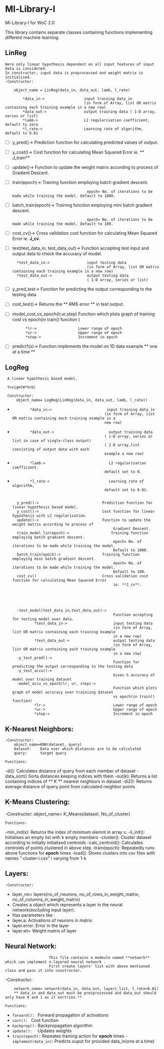 # Ml-Library-I
 
 Ml-Library-I for WoC 2.0

This library contains separate classes containing functions implementing different machine learning.
## LinReg
    
    Here only linear hypothesis dependent on all input features of input data is considered.    
    In constructor, input data is preprocessed and weight matrix is initialised.   
    -Constructor:
        
        object_name = LinReg(data_in, data_out, lamb, l_rate)
            
            *data_in->                  input training data_in
                                        (in form of Array, list OR matrix containing each training example in a new row)
            *data_out->                 output training data ( 1-D array, series or list)
            *lamb->                     L2 regularisation coefficient, default to zero
            *l_rate->                   Learning rate of algorithm, default to 0.01

   - [ ]  y_pred()->                         Prediction function for calculating predicted values of output.    
   - [ ]  y_cost()->                         Cost function for calculating Mean Squared Error ie. ** J_train**   
   - [ ]  update()->                         Function to update the weight matrix according to process of Gradient Descent.
   - [ ]  train(epoch)->                     Training function employing batch gradient descent.
                                            
                                            epoch= No. of iterations to be made while training the model. Default to 1000.
   - [ ]  batch_train(epoch)->                  Training function employing mini batch gradient descent.
                                            
                                            epoch= No. of iterations to be made while training the model. Default to 100.
   - [ ]  cost_cv()->                           Cross validation cost function for calculating Mean Squared Error ie. **J_cv**.
   - [ ]  test(test_data_in, test_data_out)->   Function accepting test input and output data to check the accuracy of model.
            
            *test_data_in->                 input testing data
                                            (in form of Array, list OR matrix containing each training example in a new row)
            *test_data_out->                output testing data
                                            ( 1-D array, series or list)
   - [ ]  y_pred_test->                         Function for predicting the output corresponding to the testing data
   - [ ]  cost_test()->                      Returns the ** RMS error ** in test output.
   - [ ]  model_cost_vs_epoch(lr,ur,step)    Function which plots graph of training cost vs epoch(in train() function )
                
                *lr->                   Lower range of epoch
                *ur->                   Upper range of epoch
                *step->                 Increment in epoch
   - [ ]  predict1(x)->                      Function implements the model on 1D data example ** one at a time **

##   LogReg

     A linear hypothesis based model. 
     
     Y=sigm(W*X+b)
     
     Constructor:
         object_name= LogReg(LinReg(data_in, data_out, lamb, l_rate))
-             *data_in->                         input training data_in
                                                (in form of Array, list OR matrix containing each training example in a
                                                new row)
-             *data_out->                         output training data
                                                ( 1-D array, series or list in case of single-class output)
                                                ( 2-D array,list consisting of output data with each
                                                example a new row)
-             *lamb->                             L2 regularisation coefficient.
                                                default set to 0.
-             *l_rate->                           Learning rate of algorithm,
                                                default set to 0.01.
     
      
        y_pred()->                             Prediction function for linear hypothesis based model.
        y_cost()->                             Cost function for linear hypothesis with L2 regularisation.
        update()->                             Function to update the weight matrix according to process of
                                                    Gradient Descent.
        train_model_lin(epoch)->                   Training function employing batch gradient descent.
                                                    epoch= No. of iterations to be made while training the model.
                                                    Default to 1000.
        batch_train(epoch)->                   Training function employing mini batch gradient descent.
                                                    epoch= No. of iterations to be made while training the model.
                                                    Default to 100.
        cost_cv()                              Cross validation cost function for calculating Mean Squared Error
                                                    ie. **J_cv**.



    

        -test_model(test_data_in,test_data_out)->  
                                                    Function accepting for testing model over data.
                *test_data_in->                     input testing data
                                                    (in form of Array, list OR matrix containing each training example
                                                    in a new row)
                *test_data_out->                    output testing data
                                                    (in form of Array, list OR matrix containing each training example
                                                    in a new row)
        -y_test_pred()->                            
                                                    Function for predicting the output corresponding to the testing data
        -y_test_accu()->                            
                                                    Gives % accuracy of model over training dataset
        -model_accu_vs_epoch(lr, ur, step)->        
                                                    Function which plots graph of model accuracy over trainiing dataset
                                                    vs epoch(in train() function)
                *lr->                               Lower range of epoch
                *ur->                               Upper range of epoch
                *step->                             Increment in epoch

## K-Nearest Neighbors:

    -Constructor:
        object_name=KNN(dataset, query)
        dataset:    Data over which distances are to be calculated
        query:      target query

    Functions:
    
   -di():          Calculates distance of query from each member of dataset
   -data_sort()    Sorts distances keeping indices with them
   -out(k):        Returns a list containing indices of ** K ** nearest neighbors in dataset
   -di2():         Returns average distance of query point from calculated neighbor points
  
 ## K-Means Clustering:
   -Constructor:
        object_name= K_Means(dataset, No_of_cluster)
    
    Functions:
   -min_ind(x):        Returns the index of minimum elemnt in array x.
    -li_init():         Initialises an empty list with k empty members
    -cluster():         Cluster dataset according to initially initialised centroids
    -calc_centroid():   Calculates centroids of points clustered in above step
    -train(epoch):      Repeatedly runs above functions for **epoch** times
    -load():            Stores clusters into csv files with names " cluster-i.csv" i varying from 1-k
    
 ## Layers:
    -Constructor:
    
   - layer_no= layers(no_of_neurons, no_of_rows_in_weight_matrix, no_of_columns_in_weight_matrix)
   - Creates a object which represents a layer in the neural network(excluding input layer).
   - Has parameters like :
   - layer.a: Activations of neurons in matrix
   - layer.error: Error in the layer
   - layer.wt= Weight matrix of layer
 ## Neural Network:
                        This file contains a modeule named **network** which can implement n-layered neural network .
                        First create layers' list with above mentioned class and pass it into constructor.
   -Constructor:
   
        network_name= network(data_in, data_out, layers_list, l_rate=0.01)
        ** data_in and data_out must be presprocessed and data_out should only have 0 and 1 as it enrtries.**
    
    Functions:
   - `forward(): `        Forward propagation of activations
   - `cost(): `           Cost  function
   - `backprop():`        Backpropagation algorithm
   - `update():  `        Updates weights
   - `train(epoch):`      Repeates training action for **epoch** times
   -`implement(data_in)`: Predicts ouput for provided data_in(one at a time)

    
